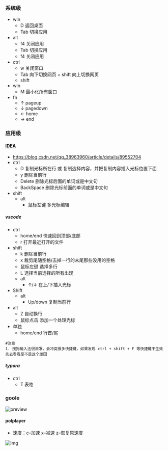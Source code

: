 ### 系统级

- win
  - D 返回桌面
  - Tab 切换应用
- alt
  - f4  关闭应用
  - Tab 切换应用
  - f4  关闭应用
- ctrl 
  - w 关闭窗口
  - Tab  向下切换网页 + shift  向上切换网页
  - shift 
- win
  - M  最小化所有窗口
- fn
  - ↑   pageup
  - ↓   pagedown
  - ←  home
  - →  end

### 应用级

#### [IDEA](https://blog.csdn.net/qq_38963960/article/details/89552704)

- https://blog.csdn.net/qq_38963960/article/details/89552704
- ctrl
  - D 	复制光标所在行 或 复制选择内容，并把复制内容插入光标位置下面 
  - y     删除当前行
  - Delete 删除光标后面的单词或是中文句
  - BackSpace  删除光标前面的单词或是中文句
- shift
  - alt
    - 鼠标左键  多光标编辑

##### vscode

- ctrl
  - home/end   快速回到顶部/底部
  - r    打开最近打开的文件
- shift
    - k    删除当前行
    - x    裁剪尾随空格(去掉一行的末尾那些没用的空格
    - 鼠标左键  选择多行
    - L   选择当前选择的所有出现
  - alt
    - ↑/↓   在上/下插入光标
- Shift
  - alt 
    - Up/down   复制当前行
- alt
  - Z  自动换行
  - 鼠标点击  添加一个处理光标
- 单独
  - home/end  行首/尾

```
#注意 
1. 搜狗输入法很流氓，会冲突很多快捷键，如果发现 ctrl + shift + F 等快捷键不生效先去看看是不是这个原因
```



##### typora

- ctrl
  - T   表格



### goole

![preview](https://pic2.zhimg.com/59510298389d8abfc74b26f0f688c176_r.jpg)

#### polplayer

- 速度：c–加速 x–减速 z–恢复原速度

![img](https://img-blog.csdnimg.cn/20191119172355743.jpg?x-oss-process=image/watermark,type_ZmFuZ3poZW5naGVpdGk,shadow_10,text_aHR0cHM6Ly9ibG9nLmNzZG4ubmV0L3dlaXhpbl80MzQ2NTMxMg==,size_16,color_FFFFFF,t_70)